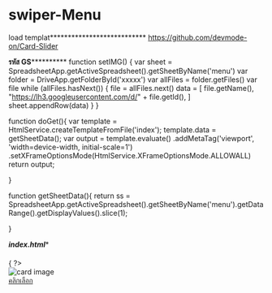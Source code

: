 # swiper-Menu
load templat***************************
https://github.com/devmode-on/Card-Slider


**************รหัส GS************************
function setIMG() {
  var sheet = SpreadsheetApp.getActiveSpreadsheet().getSheetByName('menu')
  var folder = DriveApp.getFolderById('xxxxx')
  var allFiles = folder.getFiles()
  var file
  while (allFiles.hasNext()) {
    file = allFiles.next()
    data = [
      file.getName(),
      "https://lh3.googleusercontent.com/d/" + file.getId(),
    ]
    sheet.appendRow(data)
  }
}
 
function doGet(){
  var template = HtmlService.createTemplateFromFile('index');
  template.data = getSheetData();
  var output = template.evaluate()
  .addMetaTag('viewport', 'width=device-width, initial-scale=1')
  .setXFrameOptionsMode(HtmlService.XFrameOptionsMode.ALLOWALL)
  return output;
 
}
 
 
function getSheetData(){
 return ss = SpreadsheetApp.getActiveSpreadsheet().getSheetByName('menu').getDataRange().getDisplayValues().slice(1);
 
}
 


***************index.html****************

  <section class="swiper mySwiper">
<center><h4></h4></center>
    <div class="swiper-wrapper">
 <? data.forEach( row =>{ ?>
      <div class="card swiper-slide">
        <div class="card__image">
          <img src="<?!= row[1] ?>" alt="card image">
        </div>
        <div class="card__content">
          <span class="card__title" id="list1"><?!= row[0] ?></span>
          <a class="card__btn" href="<?!= row[2] ?>" target="_blank">คลิกเลือก</a>
        </div>
      </div>
   <? });?>
    </div>
  </section>

